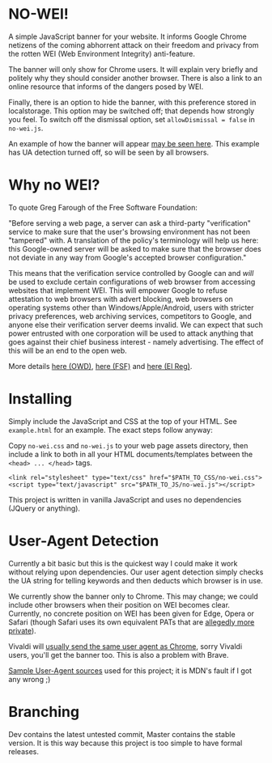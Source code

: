NO-WEI!
=========
A simple JavaScript banner for your website. It informs Google Chrome netizens of the coming abhorrent attack on their freedom and privacy from the rotten WEI (Web Environment Integrity) anti-feature.

The banner will only show for Chrome users. It will explain very briefly and politely why they should consider another browser. There is also a link to an online resource that informs of the dangers posed by WEI.

Finally, there is an option to hide the banner, with this preference stored in localstorage. This option may be switched off; that depends how strongly you feel. To switch off the dismissal option, set `allowDismissal = false` in `no-wei.js`.

An example of how the banner will appear [may be seen here](https://soft.thran.uk/no-wei.html). This example has UA detection turned off, so will be seen by all browsers.

# Why no WEI?
To quote Greg Farough of the Free Software Foundation:

"Before serving a web page, a server can ask a third-party "verification" service to make sure that the user's browsing environment has not been "tampered" with. A translation of the policy's terminology will help us here: this Google-owned server will be asked to make sure that the browser does not deviate in any way from Google's accepted browser configuration."

This means that the verification service controlled by Google can and *will* be used to exclude certain configurations of web browser from accessing websites that implement WEI. This will empower Google to refuse attestation to web browsers with advert blocking, web browsers on operating systems other than Windows/Apple/Android, users with stricter privacy preferences, web archiving services, competitors to Google, and anyone else their verification server deems invalid. We can expect that such power entrusted with one corporation will be used to attack anything that goes against their chief business interest - namely advertising. The effect of this will be an end to the open web.

More details [here (OWD)](https://openwebdefenders.org/), [here (FSF)](https://www.fsf.org/blogs/community/web-environment-integrity-is-an-all-out-attack-on-the-free-internet) and [here (El Reg)](https://www.theregister.com/2023/07/27/google_web_environment_integrity/).

# Installing
Simply include the JavaScript and CSS at the top of your HTML. See `example.html` for an example. The exact steps follow anyway:

Copy `no-wei.css` and `no-wei.js` to your web page assets directory, then include a link to both in all your HTML documents/templates between the `<head> ... </head>` tags.

```
<link rel="stylesheet" type="text/css" href="$PATH_TO_CSS/no-wei.css">
<script type="text/javascript" src="$PATH_TO_JS/no-wei.js"></script>
```
This project is written in vanilla JavaScript and uses no dependencies (JQuery or anything).

# User-Agent Detection
Currently a bit basic but this is the quickest way I could make it work without relying upon dependencies. Our user agent detection simply checks the UA string for telling keywords and then deducts which browser is in use.

We currently show the banner only to Chrome. This may change; we could include other browsers when their position on WEI becomes clear. Currently, no concrete position on WEI has been given for Edge, Opera or Safari (though Safari uses its own equivalent PATs that are [allegedly more private](https://www.theregister.com/2023/07/27/google_web_environment_integrity/)).

Vivaldi will [usually send the same user agent as Chrome](https://vivaldi.com/blog/user-agent-changes/), sorry Vivaldi users, you'll get the banner too. This is also a problem with Brave.

[Sample User-Agent sources](https://developer.mozilla.org/en-US/docs/Web/HTTP/Headers/User-Agent) used for this project; it is MDN's fault if I got any wrong ;)

# Branching
Dev contains the latest untested commit, Master contains the stable version. It is this way because this project is too simple to have formal releases.
